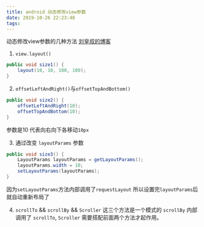 ```yaml
---
title: android 动态修改view参数
date: 2019-10-26 22:23:48
tags:
---
```

动态修改view参数的几种方法
[刘皇叔的博客](https://liuwangshu.cn/application/view/2-sliding.html)
<!-- more -->
1. `view.layout()`
```java
public void size1() {
    layout(10, 10, 100, 100);
}
```
2. `offsetLeftAndRight()`与`offsetTopAndBottom()`
```java
public void size2() {
    offsetLeftAndRight(10);
    offsetTopAndBottom(10);
}
```
参数是10 代表向右向下各移动`10px`

3. 通过改变 `layoutParams` 参数
```java
public void size3() {
    LayoutParams layoutParams = getLayoutParams();
    layoutParams.width = 10;
    setLayoutParams(layoutParams);
}
```
因为`setLayoutParams`方法内部调用了`requestLayout` 所以设置完`layoutParams`后 就自动重新布局了

4. `scrollTo` && `scrollBy` && `Scroller`
这三个方法是一个模式的 `scrollBy` 内部调用了 `scrollTo`, `Scroller` 需要搭配前面两个方法才起作用。